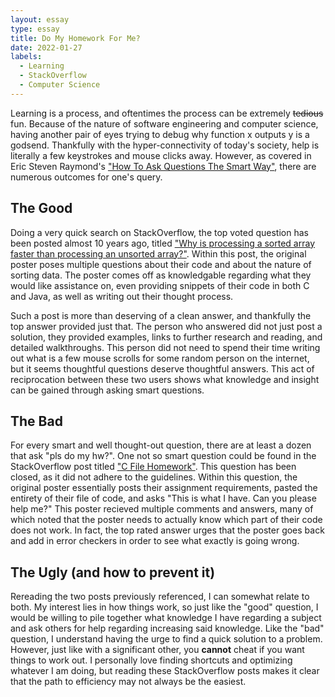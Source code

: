 ```yaml
---
layout: essay
type: essay
title: Do My Homework For Me?
date: 2022-01-27
labels:
  - Learning
  - StackOverflow
  - Computer Science
---
```


Learning is a process, and oftentimes the process can be extremely ~~tedious~~ fun. Because of the nature of software engineering and computer science, having another pair of eyes trying to debug why function x outputs y is a godsend. Thankfully with the hyper-connectivity of today's society, help is literally a few keystrokes and mouse clicks away. However, as covered in Eric Steven Raymond's ["How To Ask Questions The Smart Way"](http://www.catb.org/esr/faqs/smart-questions.html), there are numerous outcomes for one's query.

## The Good

Doing a very quick search on StackOverflow, the top voted question has been posted almost 10 years ago, titled ["Why is processing a sorted array faster than processing an unsorted array?"](https://stackoverflow.com/questions/11227809/why-is-processing-a-sorted-array-faster-than-processing-an-unsorted-array). Within this post, the original poster poses multiple questions about their code and about the nature of sorting data. The poster comes off as knowledgable regarding what they would like assistance on, even providing snippets of their code in both C and Java, as well as writing out their thought process.

Such a post is more than deserving of a clean answer, and thankfully the top answer provided just that. The person who answered did not just post a solution, they provided examples, links to further research and reading, and detailed walkthroughs. This person did not need to spend their time writing out what is a few mouse scrolls for some random person on the internet, but it seems thoughtful questions deserve thoughtful answers. This act of reciprocation between these two users shows what knowledge and insight can be gained through asking smart questions.

## The Bad

For every smart and well thought-out question, there are at least a dozen that ask "pls do my hw?". One not so smart question could be found in the StackOverflow post titled ["C File Homework"](https://stackoverflow.com/questions/20574925/c-file-homework). This question has been closed, as it did not adhere to the guidelines. Within this question, the original poster essentially posts their assignment requirements, pasted the entirety of their file of code, and asks "This is what I have. Can you please help me?" This poster recieved multiple comments and answers, many of which noted that the poster needs to actually know which part of their code does not work. In fact, the top rated answer urges that the poster goes back and add in error checkers in order to see what exactly is going wrong.

## The Ugly (and how to prevent it)

Rereading the two posts previously referenced, I can somewhat relate to both. My interest lies in how things work, so just like the "good" question, I would be willing to pile together what knowledge I have regarding a subject and ask others for help regarding increasing said knowledge. Like the "bad" question, I understand having the urge to find a quick solution to a problem. However, just like with a significant other, you **cannot** cheat if you want things to work out. I personally love finding shortcuts and optimizing whatever I am doing, but reading these StackOverflow posts makes it clear that the path to efficiency may not always be the easiest.
